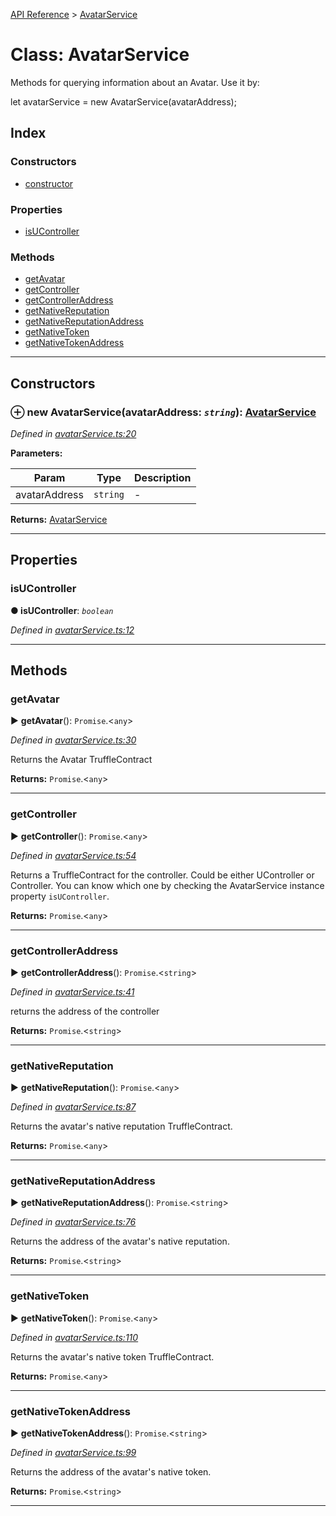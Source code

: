 [API Reference](../README.md) > [AvatarService](../classes/AvatarService.md)



# Class: AvatarService


Methods for querying information about an Avatar. Use it by:

let avatarService = new AvatarService(avatarAddress);

## Index

### Constructors

* [constructor](AvatarService.md#constructor)


### Properties

* [isUController](AvatarService.md#isUController)


### Methods

* [getAvatar](AvatarService.md#getAvatar)
* [getController](AvatarService.md#getController)
* [getControllerAddress](AvatarService.md#getControllerAddress)
* [getNativeReputation](AvatarService.md#getNativeReputation)
* [getNativeReputationAddress](AvatarService.md#getNativeReputationAddress)
* [getNativeToken](AvatarService.md#getNativeToken)
* [getNativeTokenAddress](AvatarService.md#getNativeTokenAddress)



---
## Constructors
<a id="constructor"></a>


### ⊕ **new AvatarService**(avatarAddress: *`string`*): [AvatarService](AvatarService.md)


*Defined in [avatarService.ts:20](https://github.com/daostack/arc.js/blob/61e5f90/lib/avatarService.ts#L20)*



**Parameters:**

| Param | Type | Description |
| ------ | ------ | ------ |
| avatarAddress | `string`   |  - |





**Returns:** [AvatarService](AvatarService.md)

---


## Properties
<a id="isUController"></a>

###  isUController

**●  isUController**:  *`boolean`* 

*Defined in [avatarService.ts:12](https://github.com/daostack/arc.js/blob/61e5f90/lib/avatarService.ts#L12)*





___


## Methods
<a id="getAvatar"></a>

###  getAvatar

► **getAvatar**(): `Promise`.<`any`>



*Defined in [avatarService.ts:30](https://github.com/daostack/arc.js/blob/61e5f90/lib/avatarService.ts#L30)*



Returns the Avatar TruffleContract




**Returns:** `Promise`.<`any`>





___

<a id="getController"></a>

###  getController

► **getController**(): `Promise`.<`any`>



*Defined in [avatarService.ts:54](https://github.com/daostack/arc.js/blob/61e5f90/lib/avatarService.ts#L54)*



Returns a TruffleContract for the controller. Could be either UController or Controller. You can know which one by checking the AvatarService instance property `isUController`.




**Returns:** `Promise`.<`any`>





___

<a id="getControllerAddress"></a>

###  getControllerAddress

► **getControllerAddress**(): `Promise`.<`string`>



*Defined in [avatarService.ts:41](https://github.com/daostack/arc.js/blob/61e5f90/lib/avatarService.ts#L41)*



returns the address of the controller




**Returns:** `Promise`.<`string`>





___

<a id="getNativeReputation"></a>

###  getNativeReputation

► **getNativeReputation**(): `Promise`.<`any`>



*Defined in [avatarService.ts:87](https://github.com/daostack/arc.js/blob/61e5f90/lib/avatarService.ts#L87)*



Returns the avatar's native reputation TruffleContract.




**Returns:** `Promise`.<`any`>





___

<a id="getNativeReputationAddress"></a>

###  getNativeReputationAddress

► **getNativeReputationAddress**(): `Promise`.<`string`>



*Defined in [avatarService.ts:76](https://github.com/daostack/arc.js/blob/61e5f90/lib/avatarService.ts#L76)*



Returns the address of the avatar's native reputation.




**Returns:** `Promise`.<`string`>





___

<a id="getNativeToken"></a>

###  getNativeToken

► **getNativeToken**(): `Promise`.<`any`>



*Defined in [avatarService.ts:110](https://github.com/daostack/arc.js/blob/61e5f90/lib/avatarService.ts#L110)*



Returns the avatar's native token TruffleContract.




**Returns:** `Promise`.<`any`>





___

<a id="getNativeTokenAddress"></a>

###  getNativeTokenAddress

► **getNativeTokenAddress**(): `Promise`.<`string`>



*Defined in [avatarService.ts:99](https://github.com/daostack/arc.js/blob/61e5f90/lib/avatarService.ts#L99)*



Returns the address of the avatar's native token.




**Returns:** `Promise`.<`string`>





___


